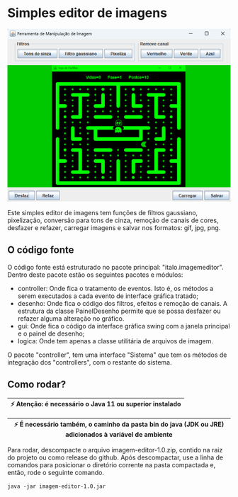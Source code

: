 # Simples editor de imagens

!['Imagem Editor'](imagem-editor.png)

Este simples editor de imagens tem funções de filtros gaussiano, pixelização, conversão para tons de cinza, remoção de 
canais de cores, desfazer e refazer, carregar imagens e salvar nos formatos: gif, jpg, png.

## O código fonte

O código fonte está estruturado no pacote principal: "italo.imagemeditor". Dentro deste pacote estão os seguintes 
pacotes e módulos:

* controller: Onde fica o tratamento de eventos. Isto é, os métodos a serem executados a cada evento de interface gráfica tratado;
* desenho: Onde fica o código dos filtros, efeitos e remoção de canais. A estrutura da classe PainelDesenho permite que se possa desfazer ou refazer alguma alteração no gráfico.
* gui: Onde fica o código da interface gráfica swing com a janela principal e o painel de desenho;
* logica: Onde tem apenas a classe utilitária de arquivos de imagem.

O pacote "controller", tem uma interface "Sistema" que tem os métodos de integração dos "controllers", com o restante do sistema.

## Como rodar?

|  :zap:  Atenção: é necessário o Java 11 ou superior instalado   |
|-----------------------------------------------------------------|

| :zap:  É necessário também, o caminho da pasta bin do java (JDK ou JRE) adicionados à variável de ambiente  |
|-------------------------------------------------------------------------------------------------------------|

Para rodar, descompacte o arquivo imagem-editor-1.0.zip, contido na raiz do projeto ou como release do github. Após descompactar, 
use a linha de comandos para posicionar o diretório corrente na pasta compactada e, então, rode o seguinte comando.

```
java -jar imagem-editor-1.0.jar
```
